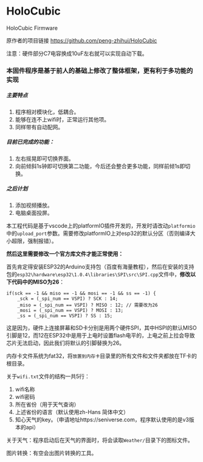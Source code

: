 # HoloCubic
HoloCubic Firmware

原作者的项目链接 https://github.com/peng-zhihui/HoloCubic

注意：硬件部分C7电容换成10uF左右就可以实现自动下载。

### 本固件程序是基于前人的基础上修改了整体框架，更有利于多功能的实现

##### 主要特点
1. 程序相对模块化，低耦合。
2. 能够在连不上wifi时，正常运行其他项。
3. 同样带有自动配网。

##### 目前已完成的功能：
1. 左右摇晃即可切换界面。
2. 向前倾斜1s钟即可切换第二功能，今后还会整合更多功能，同样前倾1s即切换。

##### 之后计划
1. 添加视频播放。
2. 电脑桌面投屏。


本工程代码是基于vscode上的platformIO插件开发的，开发时请改动`platformio`中的`upload_port`参数。需要修改platformIO上对esp32的默认分区（否则编译大小超限，强制报错）。

**然后这里需要修改一个官方库文件才能正常使用：**

首先肯定得安装ESP32的Arduino支持包（百度有海量教程），然后在安装的支持包的`esp32\hardware\esp32\1.0.4\libraries\SPI\src\SPI.cpp`文件中，**修改以下代码中的MISO为26**：

    if(sck == -1 && miso == -1 && mosi == -1 && ss == -1) {
        _sck = (_spi_num == VSPI) ? SCK : 14;
        _miso = (_spi_num == VSPI) ? MISO : 12; // 需要改为26
        _mosi = (_spi_num == VSPI) ? MOSI : 13;
        _ss = (_spi_num == VSPI) ? SS : 15;
这是因为，硬件上连接屏幕和SD卡分别是用两个硬件SPI，其中HSPI的默认MISO引脚是12，而12在ESP32中是用于上电时设置flash电平的，上电之前上拉会导致芯片无法启动，因此我们将默认的引脚替换为26。


内存卡文件系统为fat32，将`放置到内存卡`目录里的所有文件和文件夹都放在TF卡的根目录。

关于`wifi.txt`文件的结构一共5行：
1. wifi名称
2. wifi密码
3. 所在省份（用于天气查询）
4. 上述省份的语言（默认使用zh-Hans 简体中文）
5. 知心天气的key。（申请地址https://seniverse.com，程序默认使用的是v3版本的api）

关于天气：程序启动后在天气的界面时，将会读取`Weather/`目录下的图标文件。

图片转换：有空会出图片转换的工具。


